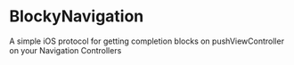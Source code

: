 BlockyNavigation
================

A simple iOS protocol for getting completion blocks on pushViewController on your Navigation Controllers
